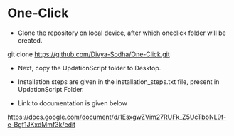 # One-Click

- Clone the repository on local device, after which oneclick folder will be created.
 
 git clone https://github.com/Divya-Sodha/One-Click.git

- Next, copy the UpdationScript folder to Desktop.

- Installation steps are given in the installation_steps.txt file, present in UpdationScript Folder. 

- Link to documentation is given below

https://docs.google.com/document/d/1EsxgwZVim27RUFk_Z5UcTbbNL9f-e-Bgf1JKxdMmf3k/edit
